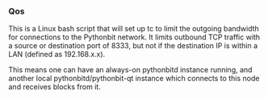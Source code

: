 ### Qos ###

This is a Linux bash script that will set up tc to limit the outgoing bandwidth for connections to the Pythonbit network. It limits outbound TCP traffic with a source or destination port of 8333, but not if the destination IP is within a LAN (defined as 192.168.x.x).

This means one can have an always-on pythonbitd instance running, and another local pythonbitd/pythonbit-qt instance which connects to this node and receives blocks from it.
